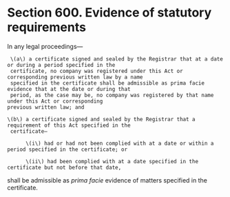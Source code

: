 # Section 600. Evidence of statutory requirements

In any legal proceedings—

     \(a\) a certificate signed and sealed by the Registrar that at a date or during a period specified in the                                  
     certificate, no company was registered under this Act or corresponding previous written law by a name                                  
     specified in the certificate shall be admissible as prima facie evidence that at the date or during that                                  
     period, as the case may be, no company was registered by that name under this Act or corresponding                                     
    previous written law; and

    \(b\) a certificate signed and sealed by the Registrar that a requirement of this Act specified in the                                  
     certificate—

          \(i\) had or had not been complied with at a date or within a period specified in the certificate; or

          \(ii\) had been complied with at a date specified in the certificate but not before that date,

shall be admissible as _prima facie_ evidence of matters specified in the certificate.

